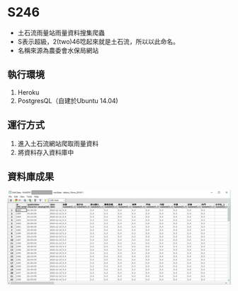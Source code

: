 # S246

- 土石流雨量站雨量資料搜集爬蟲
- S表示超級，2(two)46唸起來就是土石流，所以以此命名。
- 名稱來源為農委會水保局網站

## 執行環境

1. Heroku
2. PostgresQL（自建於Ubuntu 14.04)

## 運行方式

1. 進入土石流網站爬取雨量資料
2. 將資料存入資料庫中

## 資料庫成果

![RainData](/DemoScreenShot/rainData.jpg)